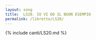 ```yaml
---
layout: song
title:  LS20. IO VI DO IL BUON ESEMPIO
permalink: /libretto/LS20/
---
```

{% include canti/LS20.md %}   